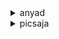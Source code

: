 <details>
    <summary>anyad</summary>

    anyad
</details>

<details>
    <summary>picsaja</summary>

    # asd
    asd a masodikon
</details>
